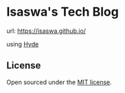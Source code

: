# Isaswa's Tech Blog

url: https://isaswa.github.io/

using [Hyde](https://github.com/poole/hyde)

## License

Open sourced under the [MIT license](LICENSE.md).